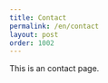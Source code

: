 ```yaml
---
title: Contact
permalink: /en/contact
layout: post
order: 1002
---
```


This is an contact page.
